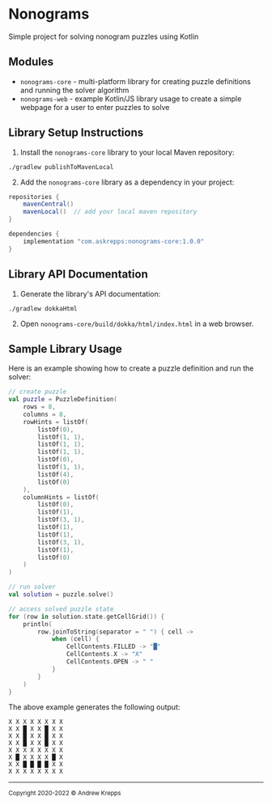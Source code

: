 # Nonograms
Simple project for solving nonogram puzzles using Kotlin

## Modules

- `nonograms-core` - multi-platform library for creating puzzle definitions and running the solver algorithm
- `nonograms-web` - example Kotlin/JS library usage to create a simple webpage for a user to enter puzzles to solve

## Library Setup Instructions

1. Install the `nonograms-core` library to your local Maven repository:

```
./gradlew publishToMavenLocal
```

2. Add the `nonograms-core` library as a dependency in your project:

```groovy
repositories {
    mavenCentral()
    mavenLocal()  // add your local maven repository
}

dependencies {
    implementation "com.askrepps:nonograms-core:1.0.0"
}
```

## Library API Documentation

1. Generate the library's API documentation:

```
./gradlew dokkaHtml
```

2. Open `nonograms-core/build/dokka/html/index.html` in a web browser.

## Sample Library Usage

Here is an example showing how to create a puzzle definition and run the solver:

```kotlin
// create puzzle
val puzzle = PuzzleDefinition(
    rows = 8,
    columns = 8,
    rowHints = listOf(
        listOf(0),
        listOf(1, 1),
        listOf(1, 1),
        listOf(1, 1),
        listOf(0),
        listOf(1, 1),
        listOf(4),
        listOf(0)
    ),
    columnHints = listOf(
        listOf(0),
        listOf(1),
        listOf(3, 1),
        listOf(1),
        listOf(1),
        listOf(3, 1),
        listOf(1),
        listOf(0)
    )
)

// run solver
val solution = puzzle.solve()

// access solved puzzle state
for (row in solution.state.getCellGrid()) {
    println(
        row.joinToString(separator = " ") { cell ->
            when (cell) {
                CellContents.FILLED -> "█"
                CellContents.X -> "X"
                CellContents.OPEN -> " "
            }
        }
    )
}
```

The above example generates the following output:
```
X X X X X X X X
X X █ X X █ X X
X X █ X X █ X X
X X █ X X █ X X
X X X X X X X X
X █ X X X X █ X
X X █ █ █ █ X X
X X X X X X X X
```

<hr>
<sub>Copyright 2020-2022 © Andrew Krepps</sub>
